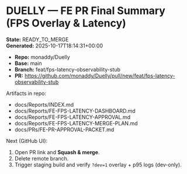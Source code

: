 # DUELLY — FE PR Final Summary (FPS Overlay & Latency)

**State:** READY_TO_MERGE  
**Generated:** 2025-10-17T18:14:31+00:00

- **Repo:** monaddy/Duelly
- **Base:** main
- **Branch:** feat/fps-latency-observability-stub
- **PR:** https://github.com/monaddy/Duelly/pull/new/feat/fps-latency-observability-stub

Artifacts in repo:
- docs/Reports/INDEX.md
- docs/Reports/FE-FPS-LATENCY-DASHBOARD.md
- docs/Reports/FE-FPS-LATENCY-APPROVAL.md
- docs/Reports/FE-FPS-LATENCY-MERGE-PLAN.md
- docs/PRs/FE-PR-APPROVAL-PACKET.md

Next (GitHub UI):
1) Open PR link and **Squash & merge**.
2) Delete remote branch.
3) Trigger staging build and verify `?dev=1` overlay + p95 logs (dev-only).
